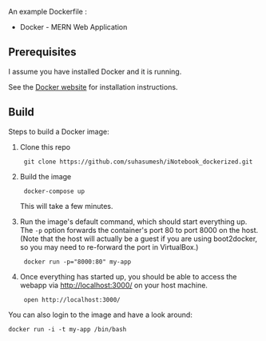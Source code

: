 An example Dockerfile :

 * Docker - MERN Web Application


Prerequisites
-----

I assume you have installed Docker and it is running.

See the [Docker website](http://www.docker.io/gettingstarted/#h_installation) for installation instructions.

Build
-----

Steps to build a Docker image:

1. Clone this repo

        git clone https://github.com/suhasumesh/iNotebook_dockerized.git


2. Build the image

        docker-compose up

    This will take a few minutes.

5. Run the image's default command, which should start everything up. The `-p` option forwards the container's port 80 to port 8000 on the host. (Note that the host will actually be a guest if you are using boot2docker, so you may need to re-forward the port in VirtualBox.)

        docker run -p="8000:80" my-app

6. Once everything has started up, you should be able to access the webapp via [http://localhost:3000/](http://localhost:3000/) on your host machine.

        open http://localhost:3000/

You can also login to the image and have a look around:

    docker run -i -t my-app /bin/bash
